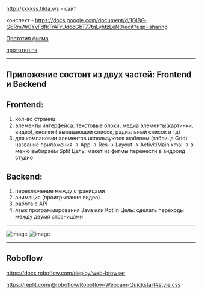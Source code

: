 http://kkkkss.tilda.ws - сайт 

конспект - https://docs.google.com/document/d/1GIBG-G6RmWr0YyFdfkTrAFrUdocGbT77tqLyhtzLeN0/edit?usp=sharing

[Прототип фигма](https://www.figma.com/file/RAznL3D3H6Ku3rZ7518mFZ/Restaurant-Application-UI-Interface-(Community)?type=design&node-id=0-1&mode=design&t=26LJH2tPnBzM6vuU-0)

[прототип пк](https://www.figma.com/file/siHE36GSOmbPZWUaYfOcQs/MODERN-PAGE-TRANSITIONS-by-MAKETHECUT.STUDIO-(Community)?type=design&mode=design&t=26LJH2tPnBzM6vuU-0)

---

Приложение состоит из двух частей: Frontend и Backend
--


Frontend:
--
1) кол-во страниц
2) элементы интерфейса: текстовые блоки, медиа элементы(картинки, видео), кнопки ( выпадающий список, радиальный список и тд)
3) для компановки элементов используются шаблоны (таблица Grid) название приложения -> App -> Res -> Layout -> ActivitiMain.xmal -> в меню выбираем Split
   Цель: макет из фигмы перенести в андроид студио 

Backend: 
--
1) переключение между страницами
2) анимация (проигрывание видео)
3) работа с API
4) язык программирования Java или Kotlin
   Цель: сделать переходы между двумя страницами
---
![image](https://github.com/son4ez1/semester5/assets/113089517/3e29f835-2fb4-410e-90ad-ea12713d9d05)
![image](https://github.com/son4ez1/semester5/assets/113089517/16ee4965-a47c-428b-a0bd-09eb4bb7a53f)

---
Roboflow
--

https://docs.roboflow.com/deploy/web-browser

https://replit.com/@roboflow/Roboflow-Webcam-Quickstart#style.css

